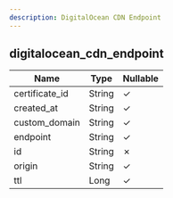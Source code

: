 ```yaml
---
description: DigitalOcean CDN Endpoint
---
```

digitalocean_cdn_endpoint
-------------------------

| **Name**       | **Type** | **Nullable** |
| -------------- | -------- | ------------ |
| certificate_id | String   | &check;      |
| created_at     | String   | &check;      |
| custom_domain  | String   | &check;      |
| endpoint       | String   | &check;      |
| id             | String   | &cross;      |
| origin         | String   | &check;      |
| ttl            | Long     | &check;      |
